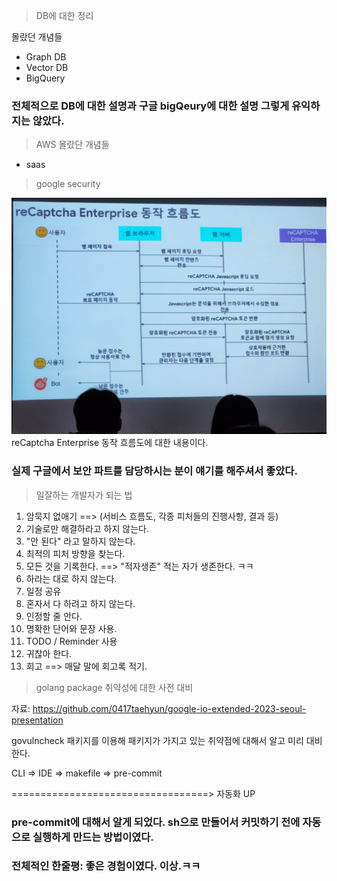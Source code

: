 > DB에 대한 정리

몰랐던 개념들
- Graph DB
- Vector DB
- BigQuery 

### 전체적으로 DB에 대한 설명과 구글 bigQeury에 대한 설명 그렇게 유익하지는 않았다.

> AWS 
몰랐단 개념들
- saas


> google security

![Alt text](image.jpg)
reCaptcha Enterprise 동작 흐름도에 대한 내용이다.

### 실제 구글에서 보안 파트를 담당하시는 분이 얘기를 해주셔서 좋았다. 

 > 일잘하는 개발자가 되는 법
 
 1. 암묵지 없애기
    ==> (서비스 흐름도, 각종 피처들의 진행사항, 결과 등)
 2. 기술로만 해결하라고 하지 않는다.
 3. "안 된다" 라고 말하지 않는다.
 4. 최적의 피처 방향을 찾는다.
 5. 모든 것을 기록한다.
    ==> "적자생존" 적는 자가 생존한다. ㅋㅋ
 6. 하라는 대로 하지 않는다.    
 7. 일정 공유
 8. 혼자서 다 하려고 하지 않는다.
 9. 인정할 줄 안다.
 10. 명확한 단어와 문장 사용.
 11. TODO / Reminder 사용
 12. 귀찮아 한다.
 13. 회고
    ==> 매달 말에 회고록 적기. 

 > golang package 취약성에 대한 사전 대비

자료: https://github.com/0417taehyun/google-io-extended-2023-seoul-presentation

govulncheck 패키지를 이용해 패키지가 가지고 있는 취약점에 대해서 알고 미리 대비한다.

CLI => IDE => makefile => pre-commit

==================================> 
                            자동화 UP 

### pre-commit에 대해서 알게 되었다. sh으로 만들어서 커밋하기 전에 자동으로 실행하게 만드는 방법이였다.





### 전체적인 한줄평: 좋은 경험이였다. 이상.ㅋㅋ
